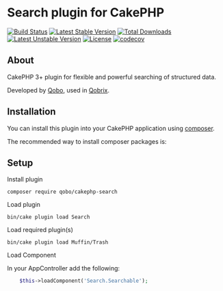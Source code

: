 # Search plugin for CakePHP

[![Build Status](https://travis-ci.org/QoboLtd/cakephp-search.svg?branch=master)](https://travis-ci.org/QoboLtd/cakephp-search)
[![Latest Stable Version](https://poser.pugx.org/qobo/cakephp-search/v/stable)](https://packagist.org/packages/qobo/cakephp-search)
[![Total Downloads](https://poser.pugx.org/qobo/cakephp-search/downloads)](https://packagist.org/packages/qobo/cakephp-search)
[![Latest Unstable Version](https://poser.pugx.org/qobo/cakephp-search/v/unstable)](https://packagist.org/packages/qobo/cakephp-search)
[![License](https://poser.pugx.org/qobo/cakephp-search/license)](https://packagist.org/packages/qobo/cakephp-search)
[![codecov](https://codecov.io/gh/QoboLtd/cakephp-search/branch/master/graph/badge.svg)](https://codecov.io/gh/QoboLtd/cakephp-search)

## About

CakePHP 3+ plugin for flexible and powerful searching of structured data.

Developed by [Qobo](https://www.qobo.biz), used in [Qobrix](https://qobrix.com).

## Installation

You can install this plugin into your CakePHP application using [composer](http://getcomposer.org).

The recommended way to install composer packages is:

## Setup

Install plugin
```
composer require qobo/cakephp-search
```

Load plugin
```
bin/cake plugin load Search
```

Load required plugin(s)
```
bin/cake plugin load Muffin/Trash
```

Load Component

In your AppController add the following:
```php
    $this->loadComponent('Search.Searchable');
```
